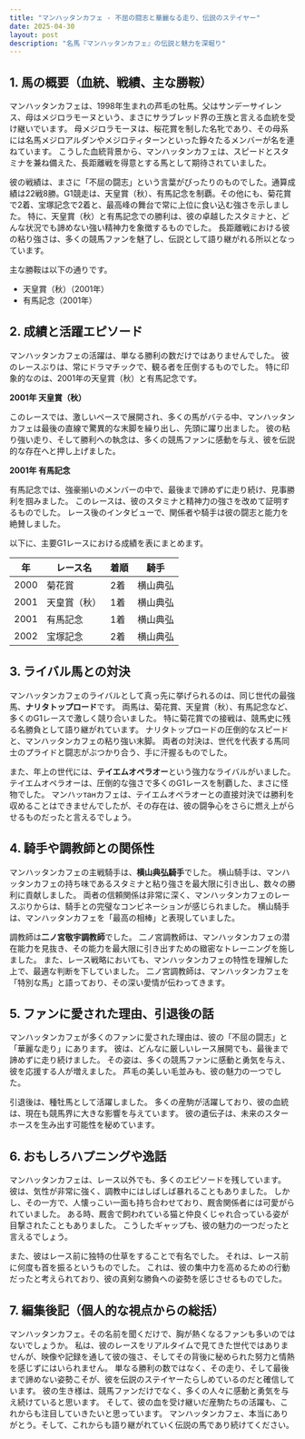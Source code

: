 ```yaml
---
title: "マンハッタンカフェ - 不屈の闘志と華麗なる走り、伝説のステイヤー"
date: 2025-04-30
layout: post
description: "名馬『マンハッタンカフェ』の伝説と魅力を深堀り"
---
```


## 1. 馬の概要（血統、戦績、主な勝鞍）

マンハッタンカフェは、1998年生まれの芦毛の牡馬。父はサンデーサイレンス、母はメジロラモーヌという、まさにサラブレッド界の王族と言える血統を受け継いでいます。  母メジロラモーヌは、桜花賞を制した名牝であり、その母系には名馬メジロアルダンやメジロティターンといった錚々たるメンバーが名を連ねています。  こうした血統背景から、マンハッタンカフェは、スピードとスタミナを兼ね備えた、長距離戦を得意とする馬として期待されていました。

彼の戦績は、まさに「不屈の闘志」という言葉がぴったりのものでした。通算成績は22戦8勝。G1競走は、天皇賞（秋）、有馬記念を制覇。その他にも、菊花賞で2着、宝塚記念で2着と、最高峰の舞台で常に上位に食い込む強さを示しました。  特に、天皇賞（秋）と有馬記念での勝利は、彼の卓越したスタミナと、どんな状況でも諦めない強い精神力を象徴するものでした。  長距離戦における彼の粘り強さは、多くの競馬ファンを魅了し、伝説として語り継がれる所以となっています。

主な勝鞍は以下の通りです。

* 天皇賞（秋）（2001年）
* 有馬記念（2001年）


## 2. 成績と活躍エピソード

マンハッタンカフェの活躍は、単なる勝利の数だけではありませんでした。  彼のレースぶりは、常にドラマチックで、観る者を圧倒するものでした。  特に印象的なのは、2001年の天皇賞（秋）と有馬記念です。

**2001年 天皇賞（秋）**

このレースでは、激しいペースで展開され、多くの馬がバテる中、マンハッタンカフェは最後の直線で驚異的な末脚を繰り出し、先頭に躍り出ました。  彼の粘り強い走り、そして勝利への執念は、多くの競馬ファンに感動を与え、彼を伝説的な存在へと押し上げました。


**2001年 有馬記念**

有馬記念では、強豪揃いのメンバーの中で、最後まで諦めずに走り続け、見事勝利を掴みました。  このレースは、彼のスタミナと精神力の強さを改めて証明するものでした。  レース後のインタビューで、関係者や騎手は彼の闘志と能力を絶賛しました。

以下に、主要G1レースにおける成績を表にまとめます。

| 年 | レース名         | 着順 | 騎手       |
|---|-----------------|-----|-------------|
| 2000 | 菊花賞           | 2着 | 横山典弘     |
| 2001 | 天皇賞（秋）     | 1着 | 横山典弘     |
| 2001 | 有馬記念         | 1着 | 横山典弘     |
| 2002 | 宝塚記念         | 2着 | 横山典弘     |


## 3. ライバル馬との対決

マンハッタンカフェのライバルとして真っ先に挙げられるのは、同じ世代の最強馬、**ナリタトップロード**です。  両馬は、菊花賞、天皇賞（秋）、有馬記念など、多くのG1レースで激しく競り合いました。  特に菊花賞での接戦は、競馬史に残る名勝負として語り継がれています。  ナリタトップロードの圧倒的なスピードと、マンハッタンカフェの粘り強い末脚。  両者の対決は、世代を代表する馬同士のプライドと闘志がぶつかり合う、手に汗握るものでした。


また、年上の世代には、**テイエムオペラオー**という強力なライバルがいました。  テイエムオペラオーは、圧倒的な強さで多くのG1レースを制覇した、まさに怪物でした。  マンハッтанカフェは、テイエムオペラオーとの直接対決では勝利を収めることはできませんでしたが、その存在は、彼の闘争心をさらに燃え上がらせるものだったと言えるでしょう。


## 4. 騎手や調教師との関係性

マンハッタンカフェの主戦騎手は、**横山典弘騎手**でした。  横山騎手は、マンハッタンカフェの持ち味であるスタミナと粘り強さを最大限に引き出し、数々の勝利に貢献しました。  両者の信頼関係は非常に深く、マンハッタンカフェのレースぶりからは、騎手との完璧なコンビネーションが感じられました。  横山騎手は、マンハッタンカフェを「最高の相棒」と表現していました。


調教師は**二ノ宮敬宇調教師**でした。  二ノ宮調教師は、マンハッタンカフェの潜在能力を見抜き、その能力を最大限に引き出すための緻密なトレーニングを施しました。  また、レース戦略においても、マンハッタンカフェの特性を理解した上で、最適な判断を下していました。  二ノ宮調教師は、マンハッタンカフェを「特別な馬」と語っており、その深い愛情が伝わってきます。


## 5. ファンに愛された理由、引退後の話

マンハッタンカフェが多くのファンに愛された理由は、彼の「不屈の闘志」と「華麗な走り」にあります。  彼は、どんなに厳しいレース展開でも、最後まで諦めずに走り続けました。  その姿は、多くの競馬ファンに感動と勇気を与え、彼を応援する人が増えました。  芦毛の美しい毛並みも、彼の魅力の一つでした。


引退後は、種牡馬として活躍しました。  多くの産駒が活躍しており、彼の血統は、現在も競馬界に大きな影響を与えています。  彼の遺伝子は、未来のスターホースを生み出す可能性を秘めています。


## 6. おもしろハプニングや逸話

マンハッタンカフェは、レース以外でも、多くのエピソードを残しています。  彼は、気性が非常に強く、調教中にはしばしば暴れることもありました。  しかし、その一方で、人懐っこい一面も持ち合わせており、厩舎関係者には可愛がられていました。  ある時、厩舎で飼われている猫と仲良くじゃれ合っている姿が目撃されたこともありました。  こうしたギャップも、彼の魅力の一つだったと言えるでしょう。


また、彼はレース前に独特の仕草をすることで有名でした。  それは、レース前に何度も首を振るというものでした。  これは、彼の集中力を高めるための行動だったと考えられており、彼の真剣な勝負への姿勢を感じさせるものでした。


## 7. 編集後記（個人的な視点からの総括）

マンハッタンカフェ。その名前を聞くだけで、胸が熱くなるファンも多いのではないでしょうか。  私は、彼のレースをリアルタイムで見てきた世代ではありませんが、映像や記録を通して彼の強さ、そしてその背後に秘められた努力と情熱を感じずにはいられません。  単なる勝利の数ではなく、その走り、そして最後まで諦めない姿勢こそが、彼を伝説のステイヤーたらしめているのだと確信しています。  彼の生き様は、競馬ファンだけでなく、多くの人々に感動と勇気を与え続けていると思います。  そして、彼の血を受け継いだ産駒たちの活躍も、これからも注目していきたいと思っています。  マンハッタンカフェ、本当にありがとう。そして、これからも語り継がれていく伝説の馬であり続けてください。

